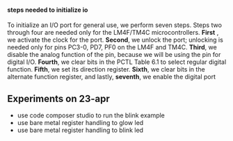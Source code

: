 ####  steps needed to initialize io
To initialize an I/O port for general use, we perform seven steps. Steps two through four are needed only for the LM4F/TM4C microcontrollers. **First** , we activate the clock for the port. **Second**, we unlock the port; unlocking is needed only for pins PC3-0, PD7, PF0 on the LM4F and TM4C. **Third**, we disable the analog function of the pin, because we will be using the pin for digital I/O. **Fourth**, we clear bits in the PCTL Table 6.1 to select regular digital function. **Fifth**, we set its direction register. **Sixth**, we clear bits in the alternate function register, and lastly, **seventh**, we enable the digital port

## Experiments on 23-apr
* use code composer studio to run the blink example
* use bare metal register handling to glow led
* use bare metal register handling to blink led
